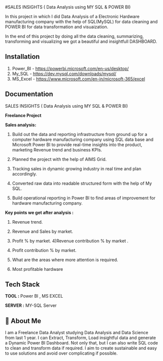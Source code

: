 
#SALES INSIGHTS ( Data Analysis using MY SQL & POWER BI)

In this project in which I did Data Analysis of a Electronic  Hardware manufacturing company with the help of SQL(MySQL) for data cleaning and POWER BI for data transformation and visuaization.

In the end of this project by doing all the data cleaning, summarizing, transforming and visualizing we got a beautiful  and insightfull DASHBOARD.


## Installation

1. Power_BI - https://powerbi.microsoft.com/en-us/desktop/
2. My_SQL - https://dev.mysql.com/downloads/mysql/
3. MS_Excel - https://www.microsoft.com/en-in/microsoft-365/excel   
## Documentation

SALES INSIGHTS ( Data Analysis using MY SQL & POWER BI)

**Freelance Project**

**Sales analysis:** 
1. Build out the data and reporting infrastructure from ground up
for a computer hardware manufacturing company using SQL
data base and Microsoft Power BI to provide real-time
insights into the product, marketing Revenue trend and
business KPIs. 

2. Planned the project with the help of AIMS Grid. 

3. Tracking sales in dynamic growing industry in real time and
plan accordingly.

4. Converted raw data into readable structured form with the
help of My SQL.

5. Build operational reporting in Power BI to find areas of
improvement for hardware manufacturing company.


**Key points we get after analysis :**
1) Revenue trend.
2) Revenue and Sales by market.
3) Profit % by market. 4)Revenue contribution % by market .

5) Profit contribution % by market. 

6) What are the areas where more attention is required. 

7) Most profitable hardware


## Tech Stack

**TOOL :** Power BI , MS EXCEL

**SERVER :** MY-SQL Server


## 🚀 About Me
I am a Freelance Data Analyst studying Data Analysis and Data Science from last 1 year. I can Extract, Transform, Load insightful data and generate a Dynamic Power BI Dashboard. Not only that, but I can also write SQL code to clean and transform data if required.
I aim to create sustainable and easy to use solutions and avoid over complicating if possible.
